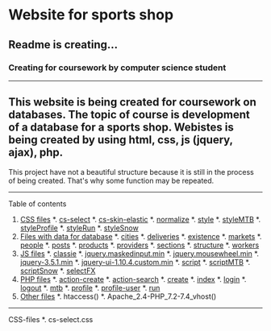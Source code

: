 # Website for sports shop
## Readme is creating...
### Creating for coursework by computer science student

________
This website is being created for coursework on databases. The topic of course is development of a database for a sports shop. Webistes is being created by using html, css, js (jquery, ajax), php.
---
This project have not a beautiful structure because it is still in the process of being created. That's why some function may be repeated. 
________

Table of contents
1. [CSS files](css)
    *. [cs-select](cs-select)
    *. [cs-skin-elastic]()
    *. [normalize]()
    *. [style]()
    *. [styleMTB]()
    *. [styleProfile]()
    *. [styleRun]()
    *. [styleSnow]()
2. [Files with data for database](data)
    *. [cities]()
    *. [deliveries]()
    *. [existence]()
    *. [markets]()
    *. [people]()
    *. [posts]()
    *. [products]()
    *. [providers]()
    *. [sections]()
    *. [structure]()
    *. [workers]()
3. [JS files](js)
    *. [classie]()
    *. [jquery.maskedinput.min]()
    *. [jquery.mousewheel.min]()
    *. [jquery-3.5.1.min]()
    *. [jquery-ui-1.10.4.custom.min]()
    *. [script]()
    *. [scriptMTB]()
    *. [scriptSnow]()
    *. [selectFX]()
4. [PHP files](php)
    *. [action-create]()
    *. [action-search]()
    *. [create]()
    *. [index]()
    *. [login]()
    *. [logout]()
    *. [mtb]()
    *. [profile]()
    *. [profile-user]()
    *. [run]()
5. [Other files](other)
    *. htaccess()
    *. Apache_2.4-PHP_7.2-7.4_vhost()
________

<a id="css"> CSS-files </a>
*. <a id="cs-select"> cs-select.css </a>


